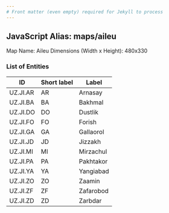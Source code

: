 ```yaml
---
# Front matter (even empty) required for Jekyll to process
---
```


## JavaScript Alias: maps/aileu

Map Name: Aileu
Dimensions (Width x Height): 480x330







### List of Entities

ID | Short label | Label
---|---|---|
UZ.JI.AR|AR|Arnasay
UZ.JI.BA|BA|Bakhmal
UZ.JI.DO|DO|Dustlik
UZ.JI.FO|FO|Forish
UZ.JI.GA|GA|Gallaorol
UZ.JI.JD|JD|Jizzakh
UZ.JI.MI|MI|Mirzachul
UZ.JI.PA|PA|Pakhtakor
UZ.JI.YA|YA|Yangiabad
UZ.JI.ZO|ZO|Zaamin
UZ.JI.ZF|ZF|Zafarobod
UZ.JI.ZD|ZD|Zarbdar